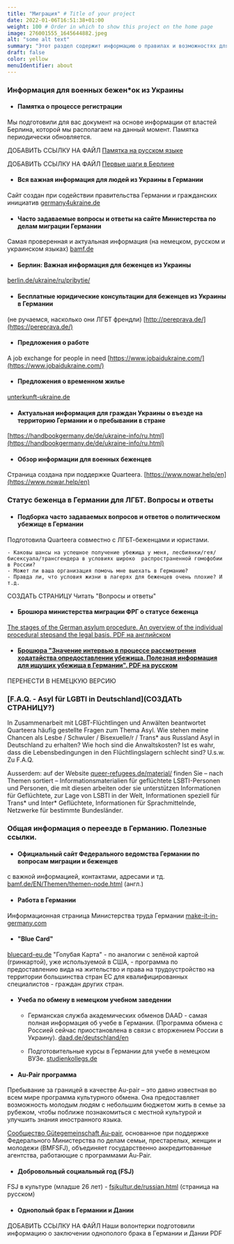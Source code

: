 ```yaml
---
title: "Миграция" # Title of your project
date: 2022-01-06T16:51:38+01:00
weight: 100 # Order in which to show this project on the home page
image: 276001555_1645644882.jpeg
alt: "some alt text"
summary: "Этот раздел содержит информацию о правилах и возможностях для миграции из Украины и других стран."
draft: false
color: yellow
menuIdentifier: about
---
```


### Информация для военных бежен*ок из Украины

- #### Памятка о процессе регистрации
Мы подготовили для вас документ на основе информации от властей Берлина, которой мы располагаем на данный момент. Памятка периодически обновляется.

ДОБАВИТЬ ССЫЛКУ НА ФАЙЛ [Памятка на русском языке](/content/ru/about/migration/registration_info_ukraine.pdf)

ДОБАВИТЬ ССЫЛКУ НА ФАЙЛ [Первые шаги в Берлине](/content/ru/about/migration/berlin_schritte_ru.pdf) 

- #### Вся важная информация для людей из Украины в Германии
Сайт создан при содействии правительства Германии и гражданских инициатив [germany4ukraine.de](https://www.germany4ukraine.de/)

- #### Часто задаваемые вопросы и ответы на сайте Министерства по делам миграции Германии
Самая проверенная и актуальная информация (на немецком, русском и украинском языках) [bamf.de](https://www.bamf.de/DE/Themen/AsylFluechtlingsschutz/ResettlementRelocation/InformationenEinreiseUkraine/informationen-einreise-ukraine-node.html)

- #### Берлин: Важная информация для беженцев из Украины 
[berlin.de/ukraine/ru/pribytie/](https://www.berlin.de/ukraine/ru/pribytie/) 

- #### Бесплатные юридические консультации для беженцев из Украины в Германии 
(не ручаемся, насколько они ЛГБТ френдли) [http://pereprava.de/](https://pereprava.de/) 

- #### Предложения о работе
A job exchange for people in need [https://www.jobaidukraine.com/](https://www.jobaidukraine.com/)

- #### Предложения о временном жилье
[unterkunft-ukraine.de](https://unterkunft-ukraine.de/)

- #### Актуальная информация для граждан Украины о въезде на территорию Германии и о пребывании в стране
[https://handbookgermany.de/de/ukraine-info/ru.html](https://handbookgermany.de/de/ukraine-info/ru.html)

- #### Обзор информации для военных беженцев 
Cтраница создана при поддержке Quarteera. [https://www.nowar.help/en](https://www.nowar.help/en)


### Статус беженца в Германии для ЛГБТ. Вопросы и ответы

- #### Подборка часто задаваемых вопросов и ответов о политическом убежище в Германии
Подготовила Quarteera совместно с ЛГБТ-беженцами и юристами. 

    - Каковы шансы на успешное получение убежища у меня, лесбиянки/гея/бисексуала/трансгендера в условиях широко  распространенной гомофобии в России?
    - Может ли ваша организация помочь мне выехать в Германию?
    - Правда ли, что условия жизни в лагерях для беженцев очень плохие? И т.д.
СОЗДАТЬ СТРАНИЦУ Читать "Вопросы и ответы" 

- #### Брошюра министерства миграции ФРГ о статусе беженца 
[The stages of the German asylum procedure. An overview of the individual procedural stepsand the legal basis. PDF на английском](https://www.bamf.de/SharedDocs/Anlagen/EN/AsylFluechtlingsschutz/Asylverfahren/das-deutsche-asylverfahren.pdf)

- #### [Брошюра "Значение интервью в процессе рассмотрения ходатайства опредоставлении убежища. Полезная информация для ищущих убежища в Германии". PDF на русском](https://www.asyl.net/fileadmin/user_upload/publikationen/infoblatt_anhoerung/Infoblatt_Asyl_2016_russ.pdf)

ПЕРЕНЕСТИ В НЕМЕЦКУЮ ВЕРСИЮ
### [F.A.Q. - Asyl für LGBTI in Deutschland](СОЗДАТЬ СТРАНИЦУ?)

In Zusammenarbeit mit LGBT-Flüchtlingen und Anwälten beantwortet Quarteera häufig gestellte Fragen zum Thema Asyl.
Wie stehen meine Chancen als Lesbe / Schwuler / Bisexuelle/r / Trans* aus Russland Asyl in Deutschland zu erhalten?
Wie hoch sind die Anwaltskosten?
Ist es wahr, dass die Lebensbedingungen in den Flüchtlingslagern schlecht sind? U.s.w.
Zu F.A.Q.

Ausserdem: auf der Website [queer-refugees.de/material/](https://www.queer-refugees.de/material/) finden Sie – nach Themen sortiert – Informationsmaterialien für geflüchtete LSBTI-Personen und Personen, die mit diesen arbeiten oder sie unterstützen Informationen für Geflüchtete, zur Lage von LSBTI in der Welt, Informationen speziell für Trans* und Inter* Geflüchtete, Informationen für Sprachmittelnde, Netzwerke für bestimmte Bundesländer.

### Общая информация о переезде в Германию. Полезные ссылки.

- #### Официальный сайт Федерального ведомства Германии по вопросам миграции и беженцев 
с важной информацией, контактами, адресами и тд.
[bamf.de/EN/Themen/themen-node.html](https://www.bamf.de/EN/Themen/themen-node.html) (англ.) 

- #### Работа в Германии 
Информационная страница Министерства труда Германии [make-it-in-germany.com](https://www.make-it-in-germany.com/de/)

- #### "Blue Card"
[bluecard-eu.de](https://www.bluecard-eu.de/)
"Голубая Карта" - по аналогии с зелёной картой (гринкартой), уже используемой в США, - программа по предоставлению вида на жительство и права на трудоустройство на территории большинства стран ЕС для квалифицированных специалистов - граждан других стран.

- #### Учеба по обмену в немецком учебном заведении
    - Германская служба академических обменов DAAD - самая полная информация об учебе в Германии. (Программа обмена с Россией сейчас приостановлена в связи с вторжением России в Украину). [daad.de/deutschland/en](https://www.daad.de/en/study-and-research-in-germany/)

    - Подготовительные курсы в Германии для учебе в немецком ВУЗе. [studienkollegs.de](https://www.studienkollegs.de/)

- #### Au-Pair программа
Пребывание за границей в качестве Au-pair – это давно известная во всем мире программа культурного обмена. Она предоставляет возможность молодым людям с небольшим бюджетом жить в семье за рубежом, чтобы поближе познакомиться с местной культурой и улучшить знания иностранного языка. 

[Сообщество Gütegemeinschaft Au-pair](https://www.guetegemeinschaft-aupair.de/ru/home.html), основанное при поддержке Федерального Министерства по делам семьи, престарелых, женщин и молодежи (BMFSFJ), объединяет государственно аккредитованные агентства, работающие с программами Au-Pair.

- #### Добровольный социальный год (FSJ)
FSJ в культуре (младше 26 лет) - [fsjkultur.de/russian.html](https://www.freiwilligendienste-kultur-bildung.de/ru/) (страница на русском)

- #### Однополый брак в Германии и Дании
ДОБАВИТЬ ССЫЛКУ НА ФАЙЛ Наши волонтерки подготовили информацию о заключении однополого брака в Германии и Дании PDF 